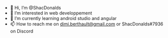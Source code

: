 - 👋 Hi, I’m @ShacDonalds
- 👀 I’m interested in web developpement
- 🌱 I’m currently learning android studio and angular
- 📫 How to reach me on dimi.berthault@gmail.com or ShacDonalds#7936 on Discord

<!---
ShacDonalds/ShacDonalds is a ✨ special ✨ repository because its `README.md` (this file) appears on your GitHub profile.
You can click the Preview link to take a look at your changes.
--->
